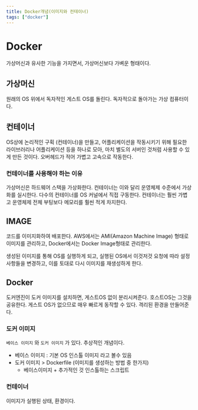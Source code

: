 ```yaml
---
title: Docker개념(이미지와 컨테이너)
tags: ["docker"]
---
```

# Docker
가상머신과 유사한 기능을 가지면서, 가상머신보다 가벼운 형태이다. 

## 가상머신
원래의 OS 위에서 독자적인 게스트 OS를 돌린다. 독자적으로 돌아가는 가상 컴퓨터이다.

## 컨테이너
OS상에 논리적인 구획 (컨테이너)을 만들고, 어플리케이션을 작동시키기 위해 필요한 라이브러리나 어플리케이션 등을 하나로 모아, 마치 별도의 서버인 것처럼 사용할 수 있게 만든 것이다. 
오버헤드가 적어 가볍고 고속으로 작동한다.

### 컨테이너를 사용해야 하는 이유 
가상머신은 하드웨어 스택을 가상화한다. 컨테이너는 이와 달리 운영체제 수준에서 가상화를 실시한다. 
다수의 컨테이너를 OS 커널에서 직접 구동한다. 컨테이너는 훨씬 가볍고 운영체제 전체 부팅보다 메모리를 훨씬 적게 차지한다.

## IMAGE 
코드를 이미지화하여 배포한다.
AWS에서는 AMI(Amazon Machine Image) 형태로 이미지를 관리하고, Docker에서는 Docker Image형태로 관리한다.

생성된 이미지를 통해 OS를 실행하게 되고, 실행된 OS에서 이것저것 요청에 따라 설정사항들을 변경하고, 이를 토대로 다시 이미지를 재생성하게 한다. 

## Docker
도커엔진이 도커 이미지를 설치하면, 게스트OS 없이 분리시켜준다. 호스트OS는 그것을 공유한다. 게스트 OS가 없으므로 매우 빠르게 동작할 수 있다. 격리된 환경을 만들어준다.

### 도커 이미지
`베이스 이미지` 와 `도커 이미지` 가 있다. 추상적인 개념이다. 
* 베이스 이미지 : 기본 OS 인스톨 이미지 라고 볼수 있음
* 도커 이미지  > Dockerfile (이미지를 생성하는 방법 중 한가지)
	* 베이스이미지 + 추가적인 것 인스톨하는 스크립트 

### 컨테이너
이미지가 실행된 상태, 환경이다. 
<!--stackedit_data:
eyJoaXN0b3J5IjpbMjA1OTczODUxNywtMTM1NTI3NDIyMywtMz
AyMDY2NDMzLDE3OTg0ODA0MzJdfQ==
-->